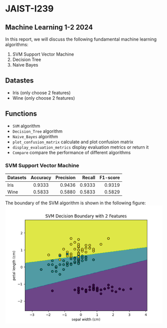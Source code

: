# JAIST-I239
## Machine Learning 1-2 2024

In this report, we will discuss the following fundamental machine learning algorithms:
1. SVM Support Vector Machine
2. Decision Tree
3. Naive Bayes

## Datastes
- Iris (only choose 2 features)
- Wine (only choose 2 features)

## Functions
- `SVM` algorithm
- `Decision_Tree` algorithm
- `Naive_Bayes` algorithm
- `plot_confusion_matrix` calculate and plot confusion matrix
- `display_evaluation_metrics` display evaluation metrics or return it
- `Compare` compare the performance of different algorithms

### SVM Support Vector Machine

| Datasets  | Accuracy | Precision | Recall | F1-score |
|:----------|:--------:|----------:|-------:|---------:|
| Iris      |  0.9333  |    0.9436 | 0.9333 |   0.9319 |
| Wine      |  0.5833  |    0.5880 | 0.5833 |   0.5829 |

The boundary of the SVM algorithm is shown in the following figure:
![svm_boundary_iris.png](Results%2Fsvm_boundary_iris.png)
